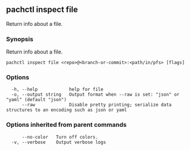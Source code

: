 ## pachctl inspect file

Return info about a file.

### Synopsis

Return info about a file.

```
pachctl inspect file <repo>@<branch-or-commit>:<path/in/pfs> [flags]
```

### Options

```
  -h, --help            help for file
  -o, --output string   Output format when --raw is set: "json" or "yaml" (default "json")
      --raw             Disable pretty printing; serialize data structures to an encoding such as json or yaml
```

### Options inherited from parent commands

```
      --no-color   Turn off colors.
  -v, --verbose    Output verbose logs
```

